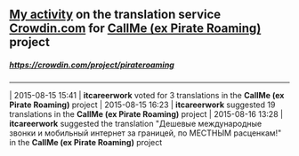 ## [My activity](https://crowdin.com/profile/itcareerwork/activity "My profile") on the translation service [Crowdin.com](https://crowdin.com "crowdin.com") for [CallMe (ex Pirate Roaming)](https://crowdin.com/project/pirateroaming "CallMe (ex Pirate Roaming) Crowdin") project
##### <https://crowdin.com/project/pirateroaming>
***
| 2015-08-15 15:41 | **itcareerwork** voted for 3 translations in the **CallMe (ex Pirate Roaming)** project
| 2015-08-15 16:23 | **itcareerwork** suggested 19 translations in the **CallMe (ex Pirate Roaming)** project
| 2015-08-16 13:28 | **itcareerwork** suggested the translation "Дешевые международные звонки и мобильный интернет за границей, по МЕСТНЫМ расценкам!" in the **CallMe (ex Pirate Roaming)** project
